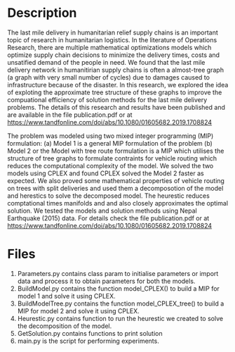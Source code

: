 # Description 

The last mile delivery in humanitarian relief supply chains is an important topic of research in humanitarian logistics. In the literature of Operations Research, there are multiple mathematical optimizations models which optimize supply chain decisions to minimize the delivery times, costs and unsatified demand of the people in need. We found that the last mile delivery network in humanitirian supply chains is often a almost-tree graph (a graph with very small number of cycles) due to damages caused to infrastructure because of the disaster. In this research, we explored the idea of exploting the approximate tree structure of these graphs to improve the compuational efficiency of solution methods for the last mile delivery problems. The details of this research and results have been published and are available in the file publication.pdf or at https://www.tandfonline.com/doi/abs/10.1080/01605682.2019.1708824

The problem was modeled using two mixed integer programming (MIP) formulation: (a) Model 1 is a general MIP formulation of the problem (b) Model 2 or the Model with tree route formulation is a MIP which utilises the structure of tree graphs to formulate contraints for vehicle routing which reduces the computational complexity of the model. We solved the two models using CPLEX and found CPLEX solved the Model 2 faster as expected. We also proved some mathematical properties of vehicle routing on trees with split deliveries and used them  a decomposotion of the model and herestics to solve the decomposed model. The heurestic reduces comptational times manifolds and and also closely approximates the optimal solution. We tested the models and solution methods using Nepal Earthquake (2015) data. For details check the file publication.pdf or at https://www.tandfonline.com/doi/abs/10.1080/01605682.2019.1708824

# Files 

1. Parameters.py contains class param to initialise parameters or import data and process it to obtain parameters for both the models.
2. BuildModel.py contains the function model_CPLEX() to build a MIP for model 1 and solve it using CPLEX.
3. BuildModelTree.py contains the function model_CPLEX_tree() to build a MIP for model 2 and solve it using CPLEX.
4. Heurestic.py contains function to run the heurestic we created to solve the decomposition of the model.
5. GetSolution.py contains functions to print solution
6. main.py is the script for performing experiments.




